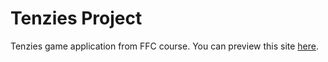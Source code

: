 # Tenzies Project

Tenzies game application from FFC course.
You can preview this site [here]([https://forkify-emilien-wittchen.netlify.app/](https://willowy-chimera-a602cf.netlify.app/)).
